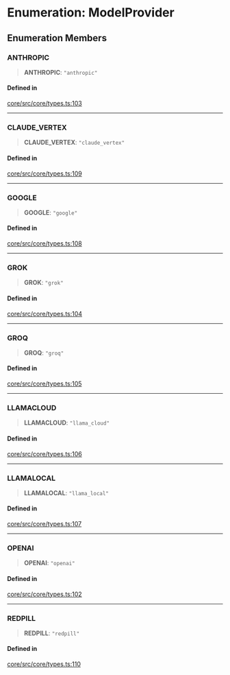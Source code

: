 # Enumeration: ModelProvider

## Enumeration Members

### ANTHROPIC

> **ANTHROPIC**: `"anthropic"`

#### Defined in

[core/src/core/types.ts:103](https://github.com/ai16z/eliza/blob/c537cb3e848b54fcb914d8ef84924fa5fdeaec66/core/src/core/types.ts#L103)

***

### CLAUDE\_VERTEX

> **CLAUDE\_VERTEX**: `"claude_vertex"`

#### Defined in

[core/src/core/types.ts:109](https://github.com/ai16z/eliza/blob/c537cb3e848b54fcb914d8ef84924fa5fdeaec66/core/src/core/types.ts#L109)

***

### GOOGLE

> **GOOGLE**: `"google"`

#### Defined in

[core/src/core/types.ts:108](https://github.com/ai16z/eliza/blob/c537cb3e848b54fcb914d8ef84924fa5fdeaec66/core/src/core/types.ts#L108)

***

### GROK

> **GROK**: `"grok"`

#### Defined in

[core/src/core/types.ts:104](https://github.com/ai16z/eliza/blob/c537cb3e848b54fcb914d8ef84924fa5fdeaec66/core/src/core/types.ts#L104)

***

### GROQ

> **GROQ**: `"groq"`

#### Defined in

[core/src/core/types.ts:105](https://github.com/ai16z/eliza/blob/c537cb3e848b54fcb914d8ef84924fa5fdeaec66/core/src/core/types.ts#L105)

***

### LLAMACLOUD

> **LLAMACLOUD**: `"llama_cloud"`

#### Defined in

[core/src/core/types.ts:106](https://github.com/ai16z/eliza/blob/c537cb3e848b54fcb914d8ef84924fa5fdeaec66/core/src/core/types.ts#L106)

***

### LLAMALOCAL

> **LLAMALOCAL**: `"llama_local"`

#### Defined in

[core/src/core/types.ts:107](https://github.com/ai16z/eliza/blob/c537cb3e848b54fcb914d8ef84924fa5fdeaec66/core/src/core/types.ts#L107)

***

### OPENAI

> **OPENAI**: `"openai"`

#### Defined in

[core/src/core/types.ts:102](https://github.com/ai16z/eliza/blob/c537cb3e848b54fcb914d8ef84924fa5fdeaec66/core/src/core/types.ts#L102)

***

### REDPILL

> **REDPILL**: `"redpill"`

#### Defined in

[core/src/core/types.ts:110](https://github.com/ai16z/eliza/blob/c537cb3e848b54fcb914d8ef84924fa5fdeaec66/core/src/core/types.ts#L110)
